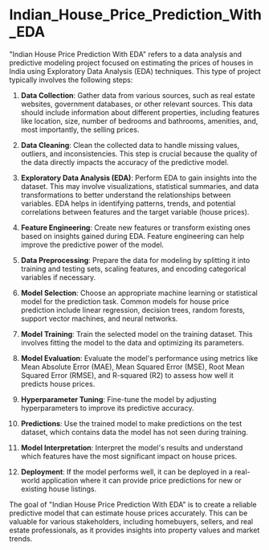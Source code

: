 # Indian_House_Price_Prediction_With_EDA
"Indian House Price Prediction With EDA" refers to a data analysis and predictive modeling project focused on estimating the prices of houses in India using Exploratory Data Analysis (EDA) techniques. This type of project typically involves the following steps:

1. **Data Collection**: Gather data from various sources, such as real estate websites, government databases, or other relevant sources. This data should include information about different properties, including features like location, size, number of bedrooms and bathrooms, amenities, and, most importantly, the selling prices.

2. **Data Cleaning**: Clean the collected data to handle missing values, outliers, and inconsistencies. This step is crucial because the quality of the data directly impacts the accuracy of the predictive model.

3. **Exploratory Data Analysis (EDA)**: Perform EDA to gain insights into the dataset. This may involve visualizations, statistical summaries, and data transformations to better understand the relationships between variables. EDA helps in identifying patterns, trends, and potential correlations between features and the target variable (house prices).

4. **Feature Engineering**: Create new features or transform existing ones based on insights gained during EDA. Feature engineering can help improve the predictive power of the model.

5. **Data Preprocessing**: Prepare the data for modeling by splitting it into training and testing sets, scaling features, and encoding categorical variables if necessary.

6. **Model Selection**: Choose an appropriate machine learning or statistical model for the prediction task. Common models for house price prediction include linear regression, decision trees, random forests, support vector machines, and neural networks.

7. **Model Training**: Train the selected model on the training dataset. This involves fitting the model to the data and optimizing its parameters.

8. **Model Evaluation**: Evaluate the model's performance using metrics like Mean Absolute Error (MAE), Mean Squared Error (MSE), Root Mean Squared Error (RMSE), and R-squared (R2) to assess how well it predicts house prices.

9. **Hyperparameter Tuning**: Fine-tune the model by adjusting hyperparameters to improve its predictive accuracy.

10. **Predictions**: Use the trained model to make predictions on the test dataset, which contains data the model has not seen during training.

11. **Model Interpretation**: Interpret the model's results and understand which features have the most significant impact on house prices.

12. **Deployment**: If the model performs well, it can be deployed in a real-world application where it can provide price predictions for new or existing house listings.

The goal of "Indian House Price Prediction With EDA" is to create a reliable predictive model that can estimate house prices accurately. This can be valuable for various stakeholders, including homebuyers, sellers, and real estate professionals, as it provides insights into property values and market trends.
